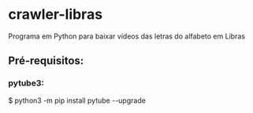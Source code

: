 # crawler-libras
Programa em Python para baixar vídeos das letras do alfabeto em Libras

## Pré-requisitos:
### pytube3:
$ python3 -m pip install pytube --upgrade